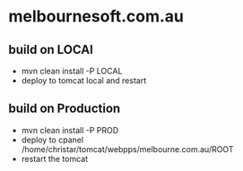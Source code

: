 # melbournesoft.com.au

## build on LOCAl
- mvn clean install -P LOCAL
- deploy to tomcat local and restart

## build on Production
- mvn clean install -P PROD
- deploy to cpanel /home/christar/tomcat/webpps/melbourne.com.au/ROOT
- restart the tomcat
